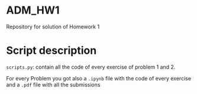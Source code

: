 # ADM_HW1
Repository for solution of Homework 1

# Script description
`scripts.py`: contain all the code of every exercise of problem 1 and 2.

For every Problem you got also a `.ipynb` file with the code of every exercise and a `.pdf` file with all the submissions
